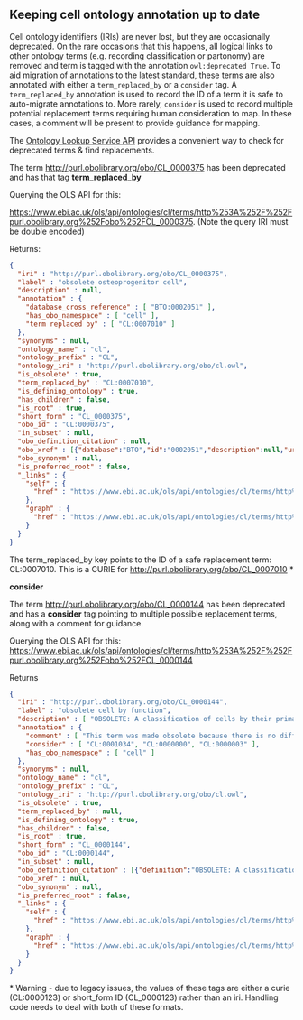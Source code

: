 ## Keeping cell ontology annotation up to date

Cell ontology identifiers (IRIs) are never lost, but they are occasionally deprecated. On the rare occasions that this happens, all logical links to other ontology terms (e.g. recording classification or partonomy) are removed and term is tagged with the annotation `owl:deprecated True`.  To aid migration of annotations to the latest standard,  these terms are also annotated with either a `term_replaced_by` or a `consider` tag.  A `term_replaced_by` annotation is used to record the ID of a term it is safe to auto-migrate annotations to.  More rarely,  `consider` is used to record multiple potential replacement terms requiring human consideration to map.  In these cases, a comment will be present to provide guidance for mapping.

The [Ontology Lookup Service API](https://www.ebi.ac.uk/ols/docs/api#Term) provides a convenient way to check for deprecated terms & find replacements.

The term http://purl.obolibrary.org/obo/CL_0000375 has been deprecated and has that tag **term_replaced_by**

Querying the OLS API for this:

https://www.ebi.ac.uk/ols/api/ontologies/cl/terms/http%253A%252F%252Fpurl.obolibrary.org%252Fobo%252FCL_0000375. (Note the query IRI must be double encoded)

Returns:

```json
{
  "iri" : "http://purl.obolibrary.org/obo/CL_0000375",
  "label" : "obsolete osteoprogenitor cell",
  "description" : null,
  "annotation" : {
    "database_cross_reference" : [ "BTO:0002051" ],
    "has_obo_namespace" : [ "cell" ],
    "term replaced by" : [ "CL:0007010" ]
  },
  "synonyms" : null,
  "ontology_name" : "cl",
  "ontology_prefix" : "CL",
  "ontology_iri" : "http://purl.obolibrary.org/obo/cl.owl",
  "is_obsolete" : true,
  "term_replaced_by" : "CL:0007010",
  "is_defining_ontology" : true,
  "has_children" : false,
  "is_root" : true,
  "short_form" : "CL_0000375",
  "obo_id" : "CL:0000375",
  "in_subset" : null,
  "obo_definition_citation" : null,
  "obo_xref" : [{"database":"BTO","id":"0002051","description":null,"url":"http://purl.obolibrary.org/obo/BTO_0002051"}],
  "obo_synonym" : null,
  "is_preferred_root" : false,
  "_links" : {
    "self" : {
      "href" : "https://www.ebi.ac.uk/ols/api/ontologies/cl/terms/http%253A%252F%252Fpurl.obolibrary.org%252Fobo%252FCL_0000375"
    },
    "graph" : {
      "href" : "https://www.ebi.ac.uk/ols/api/ontologies/cl/terms/http%253A%252F%252Fpurl.obolibrary.org%252Fobo%252FCL_0000375/graph"
    }
  }
}
```

The term_replaced_by key points to the ID of a safe replacement term: CL:0007010.  This is a CURIE for http://purl.obolibrary.org/obo/CL_0007010 *

**consider**

The term http://purl.obolibrary.org/obo/CL_0000144 has been deprecated and has a **consider** tag pointing to multiple possible replacement terms, along with a comment for guidance.

Querying the OLS API for this: https://www.ebi.ac.uk/ols/api/ontologies/cl/terms/http%253A%252F%252Fpurl.obolibrary.org%252Fobo%252FCL_0000144

Returns

```json
{
  "iri" : "http://purl.obolibrary.org/obo/CL_0000144",
  "label" : "obsolete cell by function",
  "description" : [ "OBSOLETE: A classification of cells by their primary end goal or behavior." ],
  "annotation" : {
    "comment" : [ "This term was made obsolete because there is no difference in meaning between it and 'cell', as any cell can be classified by its function or behavior. If you have used this term in annotation, please replace it with cell (CL:0000000), native cell (CL:0000003), or cell in vitro (CL:0001034) as appropriate." ],
    "consider" : [ "CL:0001034", "CL:0000000", "CL:0000003" ],
    "has_obo_namespace" : [ "cell" ]
  },
  "synonyms" : null,
  "ontology_name" : "cl",
  "ontology_prefix" : "CL",
  "ontology_iri" : "http://purl.obolibrary.org/obo/cl.owl",
  "is_obsolete" : true,
  "term_replaced_by" : null,
  "is_defining_ontology" : true,
  "has_children" : false,
  "is_root" : true,
  "short_form" : "CL_0000144",
  "obo_id" : "CL:0000144",
  "in_subset" : null,
  "obo_definition_citation" : [{"definition":"OBSOLETE: A classification of cells by their primary end goal or behavior.","oboXrefs":[{"database":"FB","id":"ma","description":null,"url":"http://flybase.org/reports/ma.html"}]}],
  "obo_xref" : null,
  "obo_synonym" : null,
  "is_preferred_root" : false,
  "_links" : {
    "self" : {
      "href" : "https://www.ebi.ac.uk/ols/api/ontologies/cl/terms/http%253A%252F%252Fpurl.obolibrary.org%252Fobo%252FCL_0000144"
    },
    "graph" : {
      "href" : "https://www.ebi.ac.uk/ols/api/ontologies/cl/terms/http%253A%252F%252Fpurl.obolibrary.org%252Fobo%252FCL_0000144/graph"
    }
  }
}
```

\* Warning - due to legacy issues, the values of these tags are either a curie (CL:0000123) or short_form ID (CL_0000123) rather than an iri.  Handling code needs to deal with both of these formats.
